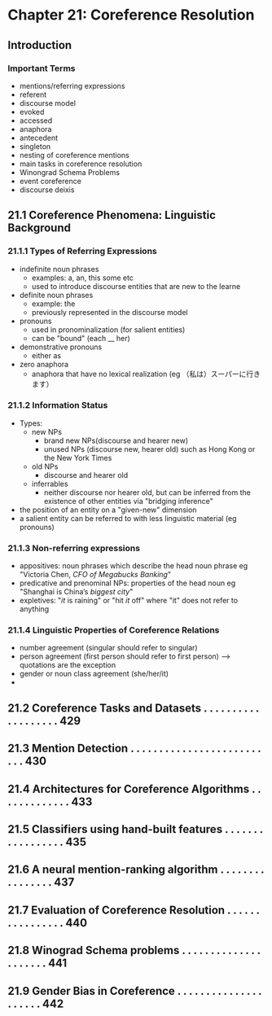 # Chapter 21: Coreference Resolution

## Introduction

### Important Terms

+ mentions/referring expressions
+ referent
+ discourse model
+ evoked
+ accessed
+ anaphora
+ antecedent 
+ singleton
+ nesting of coreference mentions
+ main tasks in coreference resolution
+ Winongrad Schema Problems
+ event coreference
+ discourse deixis

## 21.1 Coreference Phenomena: Linguistic Background

### 21.1.1 Types of Referring Expressions
+ indefinite noun phrases
   + examples: a, an, this some etc
   + used to introduce discourse entities that are new to the learne
+ definite noun phrases
   + example: the
   + previously represented in the discourse model
+ pronouns
   + used in pronominalization (for salient entities)
   + can be "bound" (each __ her)
+ demonstrative pronouns
   + either as 
+ zero anaphora
   + anaphora that have no lexical realization (eg （私は）スーパーに行きます） 

### 21.1.2 Information Status
+ Types:
   + new NPs 
      + brand new NPs(discourse and hearer new)
      + unused NPs (discourse new, hearer old) such as Hong Kong or the New York Times
   + old NPs
      + discourse and hearer old
   + inferrables
      + neither discourse nor hearer old, but can be inferred from the existence of other entities via "bridging inference"
+ the position of an entity on a "given-new" dimension
+ a salient entity can be referred to with less linguistic material (eg pronouns)

### 21.1.3 Non-referring expressions
+ appositives: noun phrases which describe the head noun phrase eg "Victoria Chen, *CFO of Megabucks Banking*"
+ predicative and prenominal NPs: properties of the head noun eg "Shanghai is China’s *biggest city*"
+ expletives: "*it* is raining" or "hit *it* off" where "it" does not refer to anything

### 21.1.4 Linguistic Properties of Coreference Relations
+ number agreement (singular should refer to singular)
+ person agreement (first person should refer to first person) --> quotations are the exception
+ gender or noun class agreement (she/her/it)
+ 

## 21.2 Coreference Tasks and Datasets . . . . . . . . . . . . . . . . . . . 429
## 21.3 Mention Detection . . . . . . . . . . . . . . . . . . . . . . . . . . 430
## 21.4 Architectures for Coreference Algorithms . . . . . . . . . . . . . 433
## 21.5 Classifiers using hand-built features . . . . . . . . . . . . . . . . . 435
## 21.6 A neural mention-ranking algorithm . . . . . . . . . . . . . . . . 437
## 21.7 Evaluation of Coreference Resolution . . . . . . . . . . . . . . . . 440
## 21.8 Winograd Schema problems . . . . . . . . . . . . . . . . . . . . . 441
## 21.9 Gender Bias in Coreference . . . . . . . . . . . . . . . . . . . . . 442
